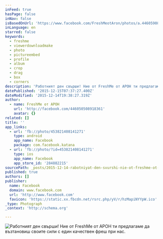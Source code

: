 ```yaml
---
inFeed: true
hasPage: false
inNav: false
isBasedOnUrl: 'https://www.facebook.com/FreshMeotAron/photos/a.446059082250837.1073741827.446050508918361/453821408141271/?type=3'
inLanguage: en
starred: false
keywords:
  - freshme
  - viewerdownloadmake
  - photo
  - pictureembed
  - profile
  - album
  - crop
  - drag
  - box
  - corners
description: 'Работният ден свърши! Ние от FreshMe от АРОН ти предлагаме да възтановиш своите сили с един качествен фреш при нас.'
datePublished: '2015-12-15T07:37:27.400Z'
dateModified: '2015-12-14T19:38:27.319Z'
author:
  - name: FreshMe от АРОН
    url: 'http://facebook.com/446050508918361'
    avatar: {}
related: []
title: ''
app_links:
  - url: 'fb://photo/453821408141271'
    type: android
    app_name: Facebook
    package: com.facebook.katana
  - url: 'fb://photo/?id=453821408141271'
    type: ios
    app_name: Facebook
    app_store_id: '284882215'
sourcePath: _posts/2015-12-14-rabotniyat-den-svurshi-nie-ot-freshme-ot-aron-ti-predlagame-d.md
published: true
authors: []
publisher:
  name: Facebook
  domain: www.facebook.com
  url: 'http://www.facebook.com'
  favicon: 'https://static.xx.fbcdn.net/rsrc.php/yV/r/hzMapiNYYpW.ico'
_type: Photograph
_context: 'http://schema.org'

---
```

![Работният ден свърши! Ние от FreshMe от АРОН ти предлагаме да възтановиш своите сили с един качествен фреш при нас.](https://s3-us-west-2.amazonaws.com/the-grid-img/p/17b6e63e1913fadef0aa3cd830377384726157d6.jpg)